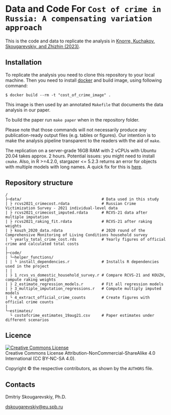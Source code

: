 # Data and Code For `Cost of crime in Russia: A compensating variation approach`

This is the code and data to replicate the analysis in [Knorre, Kuchakov, Skougarevskiy, and Zhizhin (2023)](https://ideas.repec.org/a/ris/apltrx/0466.html).

## Installation

To replicate the analysis you need to clone this repository to your local machine. 
Then you need to install [docker](https://docs.docker.com/get-docker/) and build image, using following command:
```console
$ docker build --rm -t "cost_of_crime_image" .
```

This image is then used by an annotated `Makefile` that documents the data analysis in our paper.

To build the paper run `make paper` when in the repository folder.

Please note that those commands will not necessarily produce any publication-ready output files (e.g. tables or figures). Our intention is to make the analysis pipeline transparent to the readers with the aid of `make`.

The replication on a server-grade 16GB RAM with 2 vCPUs with Ubuntu 20.04 takes approx. 2 hours. Potential issues: you might need to install `cmake`. Also, in R >=4.2.0, stargazer <= 5.2.3 returns an error for objects with multiple models with long names. A quick fix for this is [here](https://gist.github.com/alexeyknorre/b0780836f4cec04d41a863a683f91b53).
## Repository structure

```
/
├─data/                                   # Data used in this study
| ├ rcvs2021_crimecost.rdata              # Russian Crime Victimization Survey - 2021 individual-level data
| ├ rcvs2021_crimecost_imputed.rdata      # RCVS-21 data after multiple imputation
| ├ rcvs2021_raking_fit.rdata             # RCVS-21 after raking weights
| ├ kouzh_2020_data.rdata                 # 2020 round of the Comprehensive Monitoring of Living Conditions household survey
| └ yearly_total_crime_cost.rds           # Yearly figures of official crime and calculated total costs
|
├─code/
| └─helper_functions/
| | └ install_dependencies.r              # Installs R dependencies used in the project 
| |
| ├ 1_rcvs_vs_domestic_household_survey.r # Compare RCVS-21 and KOUZH, compute raking weights
| ├ 2_estimate_regression_models.r        # Fit all regression models
| ├ 3_multiple_imputation_regressions.r   # Compute multiply imputed models
| └ 4_extract_official_crime_counts       # Create figures with official crime counts
|
└─estimates/
  └ costofcrime_estimates_19aug21.csv     # Paper estimates under different scenarios
```

## Licence
<a rel="license" href="https://creativecommons.org/licenses/by-nc-sa/4.0/"><img alt="Creative Commons License" style="border-width:0" src="https://i.creativecommons.org/l/by-nc-sa/4.0/88x31.png" /></a><br />
Creative Commons License Attribution-NonCommercial-ShareAlike 4.0 International (CC BY-NC-SA 4.0).

Copyright © the respective contributors, as shown by the `AUTHORS` file.

## Contacts
Dmitriy Skougarevskiy, Ph.D.

dskougarevskiy@eu.spb.ru
